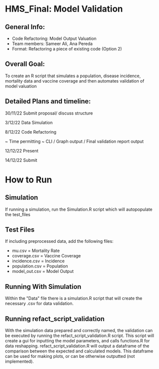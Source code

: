 # HMS_Final: Model Validation #

## General Info:
* Code Refactoring: Model Output Valuation  
* Team members: Sameer Ali, Ana Pereda
* Format: Refactoring a piece of existing code (Option 2)

## Overall Goal: 
To create an R script that simulates a population, disease incidence, mortality data and vaccine coverage and then automates validation of model valuation 

## Detailed Plans and timeline:
30/11/22
Submit proposal/ discuss structure

3/12/22
Data Simulation

8/12/22
Code Refactoring

~ Time permitting ~ 
CLI / Graph output / Final validation report output

12/12/22
Present

14/12/22
Submit

# How to Run #

## Simulation ##
If running a simulation, run the Simulation.R script which will autopopulate the test_files

## Test Files ##
If including preprocessed data, add the following files:
* mu.csv = Mortality Rate
* coverage.csv = Vaccine Coverage
* incidence.csv = Incidence
* population.csv = Population
* model_out.csv = Model Output

## Running With Simulation ##

Within the "Data" file there is a simulation.R script that will create the necessary .csv for data validation.  

## Running refact_script_validation ##

With the simulation data prepared and correctly named, the validation can be executed by running the refact_script_validation.R script.
This script will create a gui for inputting the model parameters, and calls functions.R for data reshapping. refact_script_validation.R will
output a dataframe of the comparison between the expected and calculated models. This dataframe can be used for making plots, or can be otherwise outputted (not implemented).


